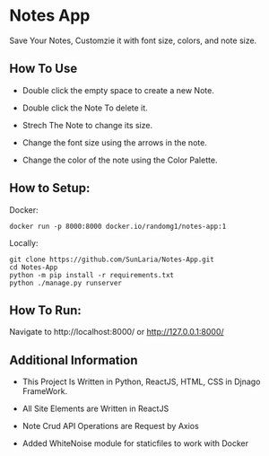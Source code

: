 # Notes App

Save Your Notes, Customzie it with font size, colors, and note size.

## How To Use

- Double click the empty space to create a new Note.

- Double click the Note To delete it.

- Strech The Note to change its size.

- Change the font size using the arrows in the note.

- Change the color of the note using the Color Palette.

## How to Setup:
Docker:
```
docker run -p 8000:8000 docker.io/randomg1/notes-app:1
```

Locally:
```
git clone https://github.com/SunLaria/Notes-App.git
cd Notes-App
python -m pip install -r requirements.txt
python ./manage.py runserver
```

## How To Run:
Navigate to http://localhost:8000/ or http://127.0.0.1:8000/


## Additional Information

- This Project Is Written in Python, ReactJS, HTML, CSS in Djnago FrameWork.

- All Site Elements are Written in ReactJS

- Note Crud API Operations are Request by Axios 

- Added WhiteNoise module for staticfiles to work with Docker
